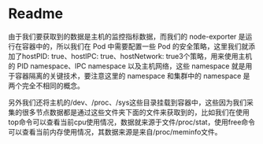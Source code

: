 # Readme

由于我们要获取到的数据是主机的监控指标数据，而我们的 node-exporter 是运行在容器中的，所以我们在 Pod 中需要配置一些 Pod 的安全策略，这里我们就添加了hostPID: true、hostIPC: true、hostNetwork: true3个策略，用来使用主机的 PID namespace、IPC namespace 以及主机网络，这些 namespace 就是用于容器隔离的关键技术，要注意这里的 namespace 和集群中的 namespace 是两个完全不相同的概念。

另外我们还将主机的/dev、/proc、/sys这些目录挂载到容器中，这些因为我们采集的很多节点数据都是通过这些文件夹下面的文件来获取到的，比如我们在使用top命令可以查看当前cpu使用情况，数据就来源于文件/proc/stat，使用free命令可以查看当前内存使用情况，其数据来源是来自/proc/meminfo文件。